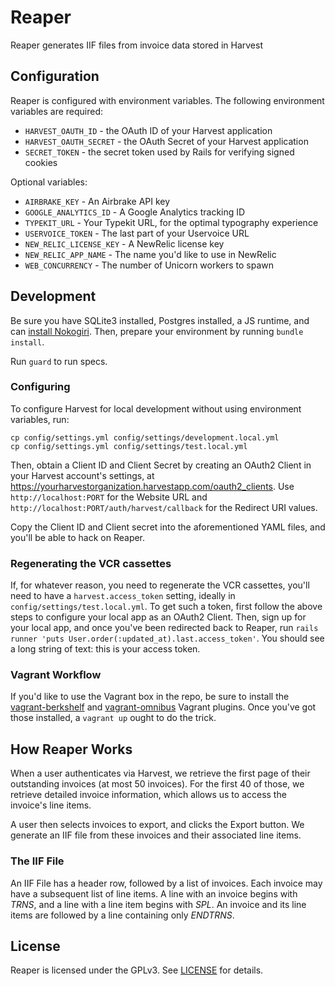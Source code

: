 # Reaper

Reaper generates IIF files from invoice data stored in Harvest

## Configuration

Reaper is configured with environment variables.
The following environment variables are required:

- `HARVEST_OAUTH_ID` - the OAuth ID of your Harvest application
- `HARVEST_OAUTH_SECRET` - the OAuth Secret of your Harvest application
- `SECRET_TOKEN` - the secret token used by Rails for verifying signed cookies

Optional variables:

- `AIRBRAKE_KEY` - An Airbrake API key
- `GOOGLE_ANALYTICS_ID` - A Google Analytics tracking ID
- `TYPEKIT_URL` - Your Typekit URL, for the optimal typography experience
- `USERVOICE_TOKEN` - The last part of your Uservoice URL
- `NEW_RELIC_LICENSE_KEY` - A NewRelic license key
- `NEW_RELIC_APP_NAME` - The name you'd like to use in NewRelic
- `WEB_CONCURRENCY` - The number of Unicorn workers to spawn

## Development

Be sure you have SQLite3 installed, Postgres installed, a JS runtime, and can [install Nokogiri](http://www.nokogiri.org/tutorials/installing_nokogiri.html).
Then, prepare your environment by running `bundle install`.

Run `guard` to run specs.

### Configuring

To configure Harvest for local development without using environment variables, run:

```
cp config/settings.yml config/settings/development.local.yml
cp config/settings.yml config/settings/test.local.yml
```

Then, obtain a Client ID and Client Secret by creating an OAuth2 Client in your Harvest account's settings, at https://yourharvestorganization.harvestapp.com/oauth2_clients.
Use `http://localhost:PORT` for the Website URL and `http://localhost:PORT/auth/harvest/callback` for the Redirect URI values.

Copy the Client ID and Client secret into the aforementioned YAML files, and you'll be able to hack on Reaper.

### Regenerating the VCR cassettes

If, for whatever reason, you need to regenerate the VCR cassettes, you'll need to have a `harvest.access_token` setting, ideally in `config/settings/test.local.yml`.
To get such a token, first follow the above steps to configure your local app as an OAuth2 Client.
Then, sign up for your local app, and once you've been redirected back to Reaper, run `rails runner 'puts User.order(:updated_at).last.access_token'`.
You should see a long string of text: this is your access token.

### Vagrant Workflow

If you'd like to use the Vagrant box in the repo, be sure to install the [vagrant-berkshelf](https://github.com/berkshelf/vagrant-berkshelf) and [vagrant-omnibus](https://github.com/opscode/vagrant-omnibus) Vagrant plugins.
Once you've got those installed, a `vagrant up` ought to do the trick.

## How Reaper Works

When a user authenticates via Harvest, we retrieve the first page of their outstanding invoices (at most 50 invoices).
For the first 40 of those, we retrieve detailed invoice information, which allows us to access the invoice's line items.

A user then selects invoices to export, and clicks the Export button.
We generate an IIF file from these invoices and their associated line items.

### The IIF File

An IIF File has a header row, followed by a list of invoices.
Each invoice may have a subsequent list of line items.
A line with an invoice begins with _TRNS_, and a line with a line item begins with _SPL_.
An invoice and its line items are followed by a line containing only _ENDTRNS_.

## License

Reaper is licensed under the GPLv3. See [LICENSE](LICENSE) for details.
